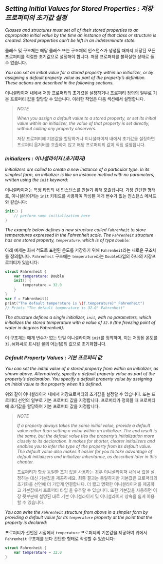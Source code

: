 ## *Setting Initial Values for Stored Properties : 저장 프로퍼티의 초기값 설정*

*Classes and structures must set all of their stored properties to an appropriate initial value by the time an instance of that class or structure is created. Stored properties can’t be left in an indeterminate state.*

클래스 및 구조체는 해당 클래스 또는 구조체의 인스턴스가 생성될 때까지 저장된 모든 프로퍼티를 적절한 초기값으로 설정해야 합니다. 저장 프로퍼티를 불확실한 상태로 둘 수 없습니다.

*You can set an initial value for a stored property within an initializer, or by assigning a default property value as part of the property’s definition. These actions are described in the following sections.*

이니셜라이저 내에서 저장 프로퍼티의 초기값을 설정하거나 프로퍼티 정의의 일부로 기본 프로퍼티 값을 할당할 수 있습니다. 이러한 작업은 다음 섹션에서 설명합니다.

> *NOTE*
> 
> *When you assign a default value to a stored property, or set its initial value within an initializer, the value of that property is set directly, without calling any property observers.*
> 
> 저장 프로퍼티에 기본값을 할당하거나 이니셜라이저 내에서 초기값을 설정하면 프로퍼티 옵저버를 호출하지 않고 해당 프로퍼티의 값이 직접 설정됩니다.

### *Initializers : 이니셜라이저 (초기화자)*

*Initializers are called to create a new instance of a particular type. In its simplest form, an initializer is like an instance method with no parameters, written using the `init` keyword:*

이니셜라이저는 특정 타입의 새 인스턴스를 만들기 위해 호출됩니다. 가장 간단한 형태로, 이니셜라이저는 `init` 키워드를 사용하여 작성된 매개 변수가 없는 인스턴스 메서드와 같습니다:

```swift
init() {
    // perform some initialization here
}
```

*The example below defines a new structure called `Fahrenheit` to store temperatures expressed in the Fahrenheit scale. The `Fahrenheit` structure has one stored property, `temperature`, which is of type `Double`:*

아래 예제는 화씨 척도로 표현된 온도를 저장하기 위해 `Fahrenheit`라는 새로운 구조체를 정의합니다. `Fahrenheit` 구조에는 `temperature`라는 `Double`타입의 하나의 저장프로퍼티가 있습니다:

```swift
struct Fahrenheit {
    var temperature: Double
    init() {
        temperature = 32.0
    }
}
var f = Fahrenheit()
print("The default temperature is \(f.temperature)° Fahrenheit")
// Prints "The default temperature is 32.0° Fahrenheit"
```

*The structure defines a single initializer, `init`, with no parameters, which initializes the stored temperature with a value of `32.0` (the freezing point of water in degrees Fahrenheit).*

이 구조체는 매개 변수가 없는 단일 이니셜라이저 `init`를 정의하며, 이는 저장된 온도를 `32.0`(화씨로 표시된 물의 어는점)의 값으로 초기화합니다.

### *Default Property Values : 기본 프로퍼티 값*

*You can set the initial value of a stored property from within an initializer, as shown above. Alternatively, specify a default property value as part of the property’s declaration. You specify a default property value by assigning an initial value to the property when it’s defined.*

위와 같이 이니셜라이저 내에서 저장프로퍼티의 초기값을 설정할 수 있습니다. 또는 프로퍼티 선언의 일부로 기본 프로퍼티 값을 지정합니다. 프로퍼티가 정의될 때 프로퍼티에 초기값을 할당하여 기본 프로퍼티 값을 지정합니다.

> *NOTE*
> 
> *If a property always takes the same initial value, provide a default value rather than setting a value within an initializer. The end result is the same, but the default value ties the property’s initialization more closely to its declaration. It makes for shorter, clearer initializers and enables you to infer the type of the property from its default value. The default value also makes it easier for you to take advantage of default initializers and initializer inheritance, as described later in this chapter.*
> 
> 프로퍼티가 항상 동일한 초기 값을 사용하는 경우 이니셜라이저 내에서 값을 설정하는 대신 기본값을 제공하세요. 최종 결과는 동일하지만 기본값은 프로퍼티의 초기화를 선언에 더 가깝게 연결합니다. 더 짧고 명확한 이니셜라이저를 제공하고 기본값에서 프로퍼티 타입 을 유추할 수 있습니다. 또한 기본값을 사용하면 이 장 뒷부분에 설명된 대로 기본 이니셜라이저 및 이니셜라이저 상속을 쉽게 이용할 수 있습니다.

*You can write the `Fahrenheit` structure from above in a simpler form by providing a default value for its `temperature` property at the point that the property is declared:*

프로퍼티가 선언된 시점에서 `temperature` 프로퍼티의 기본값을 제공하여 위에서 `Fahrenheit` 구조체를 보다 간단한 형태로 작성할 수 있습니다:

```swift
struct Fahrenheit {
    var temperature = 32.0
}
```
